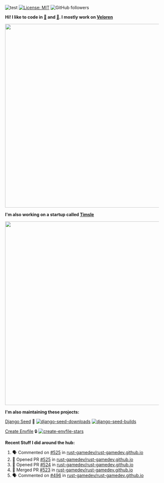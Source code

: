 ![test](https://hits.seeyoufarm.com/api/count/incr/badge.svg?url=https://github.com/AngelOnFira)
[![License: MIT](https://img.shields.io/badge/License-MIT-yellow.svg)](https://opensource.org/licenses/MIT)
![GitHub followers](https://img.shields.io/github/followers/angelonfira?style=social)

**Hi! I like to code in [:crab:](https://www.rust-lang.org/) and [:snake:](https://www.python.org/). I mostly work on [Veloren](https://veloren.net)**

<p align="center">
  <img width="600" src="https://media.discordapp.net/attachments/444005079410802699/730566298073038949/rsz_5f0656b6aa176.png">
</p>

**I'm also working on a startup called [Timsle](https://timsle.com)**

<p align="center">
  <img width="600" src="https://media.discordapp.net/attachments/444005079410802699/730566842674053130/rsz_5f0657242abb4.png">
</p>

**I'm also maintaining these projects:**

[Django Seed](https://github.com/Brobin/django-seed)
:seedling:
[![django-seed-downloads](https://pepy.tech/badge/django-seed)](https://pepy.tech/project/django-seed)
[![django-seed-builds](https://github.com/Brobin/django-seed/workflows/Test/badge.svg)](https://github.com/Brobin/django-seed)

[Create Envfile](https://github.com/SpicyPizza/create-envfile)
:lock:
[![create-envfile-stars](https://img.shields.io/github/stars/SpicyPizza/create-envfile?style=social)](https://github.com/SpicyPizza/create-envfile)

**Recent Stuff I did around the hub:**

<!--START_SECTION:activity-->
1. 🗣 Commented on [#525](https://github.com/rust-gamedev/rust-gamedev.github.io/issues/525) in [rust-gamedev/rust-gamedev.github.io](https://github.com/rust-gamedev/rust-gamedev.github.io)
2. 💪 Opened PR [#525](https://github.com/rust-gamedev/rust-gamedev.github.io/pull/525) in [rust-gamedev/rust-gamedev.github.io](https://github.com/rust-gamedev/rust-gamedev.github.io)
3. 💪 Opened PR [#524](https://github.com/rust-gamedev/rust-gamedev.github.io/pull/524) in [rust-gamedev/rust-gamedev.github.io](https://github.com/rust-gamedev/rust-gamedev.github.io)
4. 🎉 Merged PR [#523](https://github.com/rust-gamedev/rust-gamedev.github.io/pull/523) in [rust-gamedev/rust-gamedev.github.io](https://github.com/rust-gamedev/rust-gamedev.github.io)
5. 🗣 Commented on [#496](https://github.com/rust-gamedev/rust-gamedev.github.io/issues/496) in [rust-gamedev/rust-gamedev.github.io](https://github.com/rust-gamedev/rust-gamedev.github.io)
<!--END_SECTION:activity-->
